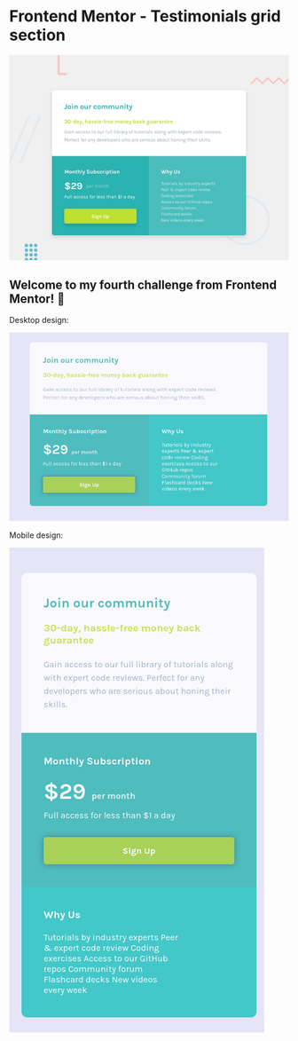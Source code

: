 # Frontend Mentor - Testimonials grid section

![Design preview for the Testimonials grid section coding challenge](./design/desktop-preview.jpg)

## Welcome to my fourth challenge from Frontend Mentor! 👋


Desktop design:

![alt text](https://raw.githubusercontent.com/MatiasMass/Single-price-grid-component/main/screenshots/desktop-design.jpg "Desktop Design")

Mobile design:

![alt text](https://raw.githubusercontent.com/MatiasMass/Single-price-grid-component/main/screenshots/mobile-design.png "Desktop Design")
